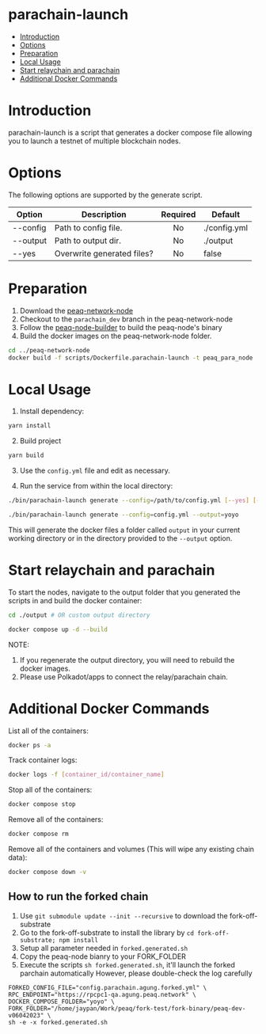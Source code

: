 # parachain-launch

- [Introduction](#introduction)
- [Options](#options)
- [Preparation](#preparation)
- [Local Usage](#local-usage)
- [Start relaychain and parachain](#start-relaychain-and-parachain)
- [Additional Docker Commands](#additional-docker-commands)

# Introduction

parachain-launch is a script that generates a docker compose file allowing you to launch a testnet of multiple blockchain nodes.

# Options

The following options are supported by the generate script.

| Option        | Description                |Required            | Default      |
| ------------- |----------------------------|:------------------:|--------------|
| --config      | Path to config file.       | No                 | ./config.yml |
| --output      | Path to output dir.        | No                 | ./output     |
| --yes         | Overwrite generated files? | No                 | false        |

# Preparation

1. Download the [peaq-network-node](https://github.com/peaqnetwork/peaq-network-node)
2. Checkout to the `parachain_dev` branch in the peaq-network-node
3. Follow the [peaq-node-builder](https://github.com/peaqnetwork/peaq-node-builder) to build the peaq-node's binary
4. Build the docker images on the peaq-network-node folder.
```sh
cd ../peaq-network-node
docker build -f scripts/Dockerfile.parachain-launch -t peaq_para_node .
```

# Local Usage

1. Install dependency:

```sh
yarn install
```

2. Build project

```sh
yarn build
```

3. Use the `config.yml` file and edit as necessary.

4. Run the service from within the local directory:

```sh
./bin/parachain-launch generate --config=/path/to/config.yml [--yes] [--output=/path/to/output]
```

```sh
./bin/parachain-launch generate --config=config.yml --output=yoyo
```

This will generate the docker files a folder called `output` in your current working directory or in the directory provided to the `--output` option.

# Start relaychain and parachain

To start the nodes, navigate to the output folder that you generated the scripts in and build the docker container:

```sh
cd ./output # OR custom output directory

docker compose up -d --build
```

NOTE:

1. If you regenerate the output directory, you will need to rebuild the docker images.
2. Please use Polkadot/apps to connect the relay/parachain chain.

# Additional Docker Commands

List all of the containers:

```sh
docker ps -a
```

Track container logs:

```sh
docker logs -f [container_id/container_name]
```

Stop all of the containers:

```sh
docker compose stop
```

Remove all of the containers:

```sh
docker compose rm
```

Remove all of the containers and volumes (This will wipe any existing chain data):

```sh
docker compose down -v
```

## How to run the forked chain
1. Use `git submodule update --init --recursive` to download the fork-off-substrate
2. Go to the fork-off-substrate to install the library by `cd fork-off-substrate; npm install`
3. Setup all parameter needed in `forked.generated.sh`
4. Copy the peaq-node bianry to your FORK_FOLDER
5. Execute the scripts `sh forked.generated.sh`, it'll launch the forked parchain automatically
However, please double-check the log carefully
```
FORKED_CONFIG_FILE="config.parachain.agung.forked.yml" \
RPC_ENDPOINT="https://rpcpc1-qa.agung.peaq.network" \
DOCKER_COMPOSE_FOLDER="yoyo" \
FORK_FOLDER="/home/jaypan/Work/peaq/fork-test/fork-binary/peaq-dev-v06042023" \
sh -e -x forked.generated.sh
